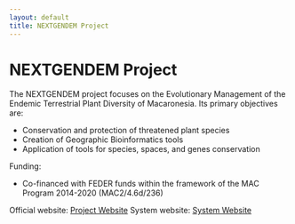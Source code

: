 ```yaml
---
layout: default
title: NEXTGENDEM Project
---
```


# NEXTGENDEM Project

The NEXTGENDEM project focuses on the Evolutionary Management of the Endemic Terrestrial Plant Diversity of Macaronesia. Its primary objectives are:

- Conservation and protection of threatened plant species
- Creation of Geographic Bioinformatics tools
- Application of tools for species, spaces, and genes conservation

Funding:
- Co-financed with FEDER funds within the framework of the MAC Program 2014-2020 (MAC2/4.6d/236)

Official website: [Project Website](https://www.nextgendem.eu)
System website: [System Website](https://sys.nextgendem.eu)
